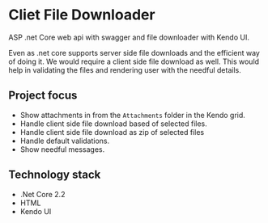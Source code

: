 # Cliet File Downloader 

ASP .net Core web api with swagger and file downloader with Kendo UI.

Even as .net core supports server side file downloads and the efficient way of doing it.
We would require a client side file download as well. This would help in validating the files and rendering user with the needful details.

## Project focus

- Show attachments in from the `Attachments` folder in the Kendo grid.
- Handle client side file download based of selected files.
- Handle client side file download as zip of selected files
- Handle default validations.
- Show needful messages.

## Technology stack

- .Net Core 2.2
- HTML
- Kendo UI
